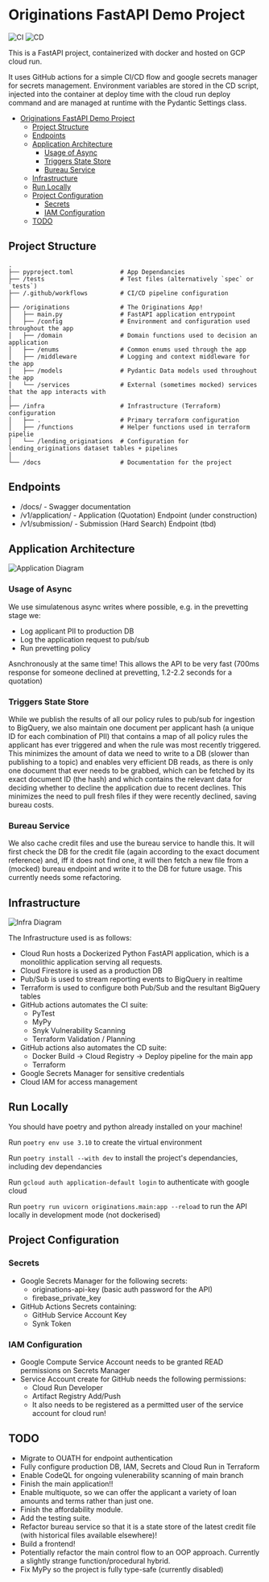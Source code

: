 # Originations FastAPI Demo Project

![CI](https://github.com/james9226/originations-fastapi/actions/workflows/ci.yaml/badge.svg
) ![CD](https://github.com/james9226/originations-fastapi/actions/workflows/cd.yaml/badge.svg
)

This is a FastAPI project, containerized with docker and hosted on GCP cloud run.

It uses GitHub actions for a simple CI/CD flow and google secrets manager for secrets management.
Environment variables are stored in the CD script, injected into the container at deploy time with the cloud run deploy command and are managed at runtime with the Pydantic Settings class.

- [Originations FastAPI Demo Project](#originations-fastapi-demo-project)
  - [Project Structure](#project-structure)
  - [Endpoints](#endpoints)
  - [Application Architecture](#application-architecture)
    - [Usage of Async](#usage-of-async)
    - [Triggers State Store](#triggers-state-store)
    - [Bureau Service](#bureau-service)
  - [Infrastructure](#infrastructure)
  - [Run Locally](#run-locally)
  - [Project Configuration](#project-configuration)
    - [Secrets](#secrets)
    - [IAM Configuration](#iam-configuration)
  - [TODO](#todo)

## Project Structure

    .
    ├── pyproject.toml             # App Dependancies
    ├── /tests                     # Test files (alternatively `spec` or `tests`)
    ├── /.github/workflows         # CI/CD pipeline configuration
    │
    ├── /originations              # The Originations App!
    │   ├── main.py                # FastAPI application entrypoint
    │   ├── /config                # Environment and configuration used throughout the app
    │   ├── /domain                # Domain functions used to decision an application
    │   ├── /enums                 # Common enums used through the app
    │   ├── /middleware            # Logging and context middleware for the app
    │   ├── /models                # Pydantic Data models used throughout the app
    │   └── /services              # External (sometimes mocked) services that the app interacts with
    │
    ├── /infra                     # Infrastructure (Terraform) configuration
    │   ├── .                      # Primary terraform configuration
    │   ├── /functions             # Helper functions used in terraform pipelie
    │   └── /lending_originations  # Configuration for lending_originations dataset tables + pipelines
    │
    └── /docs                      # Documentation for the project

## Endpoints

- /docs/ - Swagger documentation
- /v1/application/ - Application (Quotation) Endpoint (under construction)
- /v1/submission/ - Submission (Hard Search) Endpoint (tbd)

## Application Architecture

![Application Diagram](https://github.com/james9226/originations-fastapi/blob/main/docs/quotation.png?raw=true)

### Usage of Async 

We use simulatenous async writes where possible, e.g. in the prevetting stage we:

- Log applicant PII to production DB
- Log the application request to pub/sub
- Run prevetting policy

Asnchronously at the same time!
This allows the API to be very fast (700ms response for someone declined at prevetting, 1.2-2.2 seconds for a quotation)

### Triggers State Store

While we publish the results of all our policy rules to pub/sub for ingestion to BigQuery, we also maintain one document per applicant hash (a unique ID for each combination of PII) that contains a map of all policy rules the applicant has ever triggered and when the rule was most recently triggered. This minimizes the amount of data we need to write to a DB (slower than publishing to a topic) and enables very efficient DB reads, as there is only one document that ever needs to be grabbed, which can be fetched by its exact document ID (the hash) and which contains the relevant data for deciding whether to decline the application due to recent declines. This minimizes the need to pull fresh files if they were recently declined, saving bureau costs.

### Bureau Service

We also cache credit files and use the bureau service to handle this. It will first check the DB for the credit file (again according to the exact document reference) and, iff it does not find one, it will then fetch a new file from a (mocked) bureau endpoint and write it to the DB for future usage. This currently needs some refactoring.

## Infrastructure

![Infra Diagram](https://github.com/james9226/originations-fastapi/blob/main/docs/Infrastructure.drawio.png?raw=true)

The Infrastructure used is as follows:

- Cloud Run hosts a Dockerized Python FastAPI application, which is a monolithic application serving all requests. 
- Cloud Firestore is used as a production DB
- Pub/Sub is used to stream reporting events to BigQuery in realtime
- Terraform is used to configure both Pub/Sub and the resultant BigQuery tables 
- GitHub actions automates the CI suite:
  - PyTest
  - MyPy
  - Snyk Vulnerability Scanning
  - Terraform Validation / Planning
- GitHub actions also automates the CD suite:
  - Docker Build -> Cloud Registry -> Deploy pipeline for the main app
  - Terraform 
- Google Secrets Manager for sensitive credentials
- Cloud IAM for access management

## Run Locally

You should have poetry and python already installed on your machine!

Run `poetry env use 3.10` to create the virtual environment

Run `poetry install --with dev` to install the project's dependancies, including dev dependancies

Run `gcloud auth application-default login` to authenticate with google cloud

Run `poetry run uvicorn originations.main:app --reload` to run the API locally in development mode (not dockerised)

## Project Configuration

### Secrets

- Google Secrets Manager for the following secrets:
  - originations-api-key (basic auth password for the API)
  - firebase_private_key
- GitHub Actions Secrets containing:
  - GitHub Service Account Key
  - Synk Token

### IAM Configuration

- Google Compute Service Account needs to be granted READ permissions on Secrets Manager
- Service Account create for GitHub needs the following permissions:
  - Cloud Run Developer
  - Artifact Registry Add/Push
  - It also needs to be registered as a permitted user of the service account for cloud run!
  
## TODO

- Migrate to OUATH for endpoint authentication
- Fully configure production DB, IAM, Secrets and Cloud Run in Terraform
- Enable CodeQL for ongoing vulenerability scanning of main branch
- Finish the main application!!
- Enable multiquote, so we can offer the applicant a variety of loan amounts and terms rather than just one.
- Finish the affordability module.
- Add the testing suite.
- Refactor bureau service so that it is a state store of the latest credit file (with historical files available elsewhere)!
- Build a frontend!
- Potentially refactor the main control flow to an OOP approach. Currently a slightly strange function/procedural hybrid.
- Fix MyPy so the project is fully type-safe (currently disabled)

